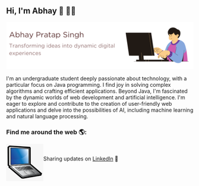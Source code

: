 <!DOCTYPE html>
<html lang="en">
<head>
    <meta charset="UTF-8">
    <meta name="viewport" content="width=device-width, initial-scale=1.0">
   
</head>


<body> 
    <h2>Hi, I'm Abhay 👋 👨‍💻</h1>
     <img src="https://raw.githubusercontent.com/abhaypratap1968/abhaypratap1968/master/1.png" alt="banner of abhay">
    
 <p>
    I'm an undergraduate student deeply passionate about technology, with a particular focus on Java programming. I find
    joy in solving complex algorithms and crafting efficient applications. Beyond Java, I'm fascinated by the dynamic
    worlds of web development and artificial intelligence. I'm eager to explore and contribute to the creation of
    user-friendly web applications and delve into the possibilities of AI, including machine learning and natural
    language processing. </p>
   
   
   <p>
    <h3>Find me around the web 🌎:</h3>
      <img align="left" width="100" height="100" src="https://raw.githubusercontent.com/abhaypratap1968/abhaypratap1968/master/laptop.png" alt="Abhay's laptop"> <br>
    
 Sharing updates on <a href="https://www.linkedin.com/in/abhay-pratap-singh-195512269/">LinkedIn</a> 💼
    </p>
</body>

</html>
